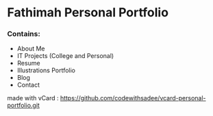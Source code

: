 # Fathimah Personal Portfolio

### Contains:
  - About Me
  - IT Projects (College and Personal)
  - Resume
  - Illustrations Portfolio
  - Blog
  - Contact


made with vCard : https://github.com/codewithsadee/vcard-personal-portfolio.git

